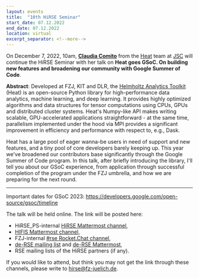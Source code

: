 ```yaml
---
layout: events
title:  "10th HiRSE Seminar"
start_date: 07.12.2022
end_date: 07.12.2022
location: virtual
excerpt_separator: <!--more-->
---
```


On December 7, 2022, 10am, [**Claudia Comito**](https://www.fz-juelich.de/profile/comito_c) from the [Heat](https://github.com/helmholtz-analytics/heat) team at [JSC](https://www.fz-juelich.de/en/ias/jsc) will continue the HiRSE Seminar with her talk on **Heat goes GSoC. On building new features and broadening our community with Google Summer of Code**. 
<!--more-->

**Abstract**: 
Developed at FZJ, KIT and DLR, the [Helmholtz Analytics Toolkit](https://github.com/helmholtz-analytics/heat) (Heat) is an open-source Python library for high-performance data analytics, machine learning, and deep learning. It provides highly optimized algorithms and data structures for tensor computations using CPUs, GPUs and distributed cluster systems. Heat's Numpy-like API makes writing scalable, GPU-accelerated applications straightforward - at the same time, parallelism implemented under the hood via MPI provides a significant improvement in efficiency and performance with respect to, e.g., Dask.

Heat has a large pool of eager wanna-be users in need of support and new features, and a tiny pool of core developers barely keeping up. This year we've broadened  our contributors base significantly through the Google Summer of Code program. In this talk, after briefly introducing the library, I'll tell you about our GSoC experience, from application through successful completion of the program under the FZJ umbrella, and how we are preparing for the next round.

***

Important dates for GSoC 2023: <https://developers.google.com/open-source/gsoc/timeline>

The talk will be held online. The link will be posted here:

* HiRSE_PS-internal [HiRSE Mattermost channel](https://mattermost.hzdr.de/hirse),
* [HIFIS Mattermost channel](https://mattermost.hzdr.de/hifis), 
* FZJ-internal [#rse Rocket.Chat channel](https://chat.fz-juelich.de/channel/rse),
* [de-RSE mailing list](https://de-rse.org/de/join.html) and [de-RSE Mattermost](https://chat.gwdg.de/channel/derse),
* RSE mailing lists of the HiRSE partners (if any).

If you would like to attend, but think you may not get the link through these channels, please write to [hirse@fz-juelich.de](mailto:hirse@fz-juelich.de).
